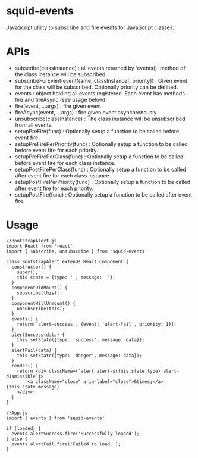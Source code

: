 # squid-events
JavaScript utility to subscribe and fire events for JavaScript classes.

# APIs
- subscribe(classInstance) : all events returned by 'events()' method of the class instance will be subscribed. 
-	subscribeForEvent(eventName, classInstance[, priority]) : Given event for the class will be subscribed. Optionally priority can be defined.
-	events : object holding all events registered. Each event has methods - fire and fireAsync (see usage below)
-	fire(event, ...args) : fire given event
-	fireAsync(event, ...args) : fire given event asynchronously
-	unsubscribe(classInstance) : The class instance will be unsubscribed from all events.
-	setupPreFire(func) : Optionally setup a function to be called before event fire.
-	setupPreFirePerPriority(func) : Optionally setup a function to be called before event fire for each priority.
-	setupPreFirePerClass(func) : Optionally setup a function to be called before event fire for each class instance.
-	setupPostFirePerClass(func) : Optionally setup a function to be called after event fire for each class instance.
-	setupPostFirePerPriority(func) : Optionally setup a function to be called after event fire for each priority.
-	setupPostFire(func) : Optionally setup a function to be called after event fire.

# Usage
```
//BootstrapAlert.js
import React from 'react'
import { subscribe, unsubscribe } from 'squid-events'

class BootstrapAlert extends React.Component {
  constructor() {
  	super();
  	this.state = {type: '', message: ''};
  }
  componentDidMount() {
  	subscribe(this);
  }
  componentWillUnmount() {
  	unsubscribe(this);
  }
  events() {
  	return['alert-success', {event: 'alert-fail', priority: 1}];
  }
  alertSuccess(data) {
  	this.setState({type: 'success', message: data});
  }
  alertFail(data) {
  	this.setState({type: 'danger', message: data});
  }
  render() {
    return <div className={`alert alert-${this.state.type} alert-dismissible`}>
		<a className="close" aria-label="close">&times;</a>{this.state.message}
	</div>;
  }
}

//App.js
import { events } from 'squid-events'

if (loaded) {
  events.alertSuccess.fire('Successfully loaded');
} else {
  events.alertFail.fire('Failed to load.');
}
```
